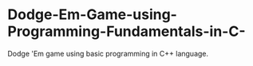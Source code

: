# Dodge-Em-Game-using-Programming-Fundamentals-in-C-
Dodge 'Em game using basic programming in C++ language.
